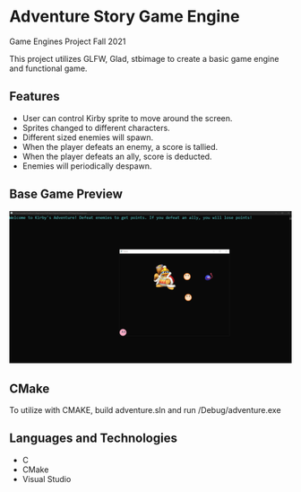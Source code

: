 # Adventure Story Game Engine

Game Engines Project Fall 2021

This project utilizes GLFW, Glad, stbimage to create a basic game engine and functional game.

## Features

- User can control Kirby sprite to move around the screen.
- Sprites changed to different characters.
- Different sized enemies will spawn. 
- When the player defeats an enemy, a score is tallied. 
- When the player defeats an ally, score is deducted.
- Enemies will periodically despawn. 

## Base Game Preview

![Game Preview](gameengine.gif)

## CMake

To utilize with CMAKE, build adventure.sln and run /Debug/adventure.exe

## Languages and Technologies 

- C 
- CMake
- Visual Studio
